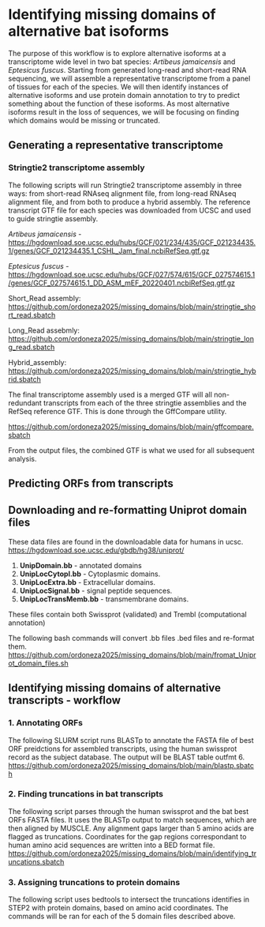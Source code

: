 # Identifying missing domains of alternative bat isoforms 
The purpose of this workflow is to explore alternative isoforms at a transcriptome wide level in two bat species: *Artibeus jamaicensis* and *Eptesicus fuscus*. Starting from generated long-read and short-read RNA sequencing, we will assemble a representative transcriptome from a panel of tissues for each of the species. We will then identify instances of alternative isoforms and use protein domain annotation to try to predict something about the function of these isoforms. As most alternative isoforms result in the loss of sequences, we will be focusing on finding which domains would be missing or truncated.    
## Generating a representative transcriptome

### Stringtie2 transcriptome assembly

The following scripts will run Stringtie2 transcriptome assembly in three ways: from short-read RNAseq alignment file, from long-read RNAseq alignment file, and from both to produce a hybrid assembly. The reference transcript GTF file for each species was downloaded from UCSC and used to guide stringtie assembly. 

*Artibeus jamaicensis* - https://hgdownload.soe.ucsc.edu/hubs/GCF/021/234/435/GCF_021234435.1/genes/GCF_021234435.1_CSHL_Jam_final.ncbiRefSeq.gtf.gz

*Eptesicus fuscus* - https://hgdownload.soe.ucsc.edu/hubs/GCF/027/574/615/GCF_027574615.1/genes/GCF_027574615.1_DD_ASM_mEF_20220401.ncbiRefSeq.gtf.gz

Short_Read assembly: https://github.com/ordoneza2025/missing_domains/blob/main/stringtie_short_read.sbatch

Long_Read assebmly: https://github.com/ordoneza2025/missing_domains/blob/main/stringtie_long_read.sbatch

Hybrid_assembly: https://github.com/ordoneza2025/missing_domains/blob/main/stringtie_hybrid.sbatch 

The final transcriptome assembly used is a merged GTF will all non-redundant transcripts from each of the three stringtie assemblies and the RefSeq reference GTF. This is done through the GffCompare utility.

https://github.com/ordoneza2025/missing_domains/blob/main/gffcompare.sbatch

From the output files, the combined GTF is what we used for all subsequent analysis. 

## Predicting ORFs from transcripts

## Downloading and re-formatting Uniprot domain files 

These data files are found in the downloadable data for humans in ucsc. 
https://hgdownload.soe.ucsc.edu/gbdb/hg38/uniprot/

1. **UnipDomain.bb** - annotated domains
2. **UnipLocCytopl.bb** - Cytoplasmic domains.
3. **UnipLocExtra.bb** - Extracellular domains.
4. **UnipLocSignal.bb** - signal peptide sequences. 
5. **UnipLocTransMemb.bb** - transmembrane domains.

These files contain both Swissprot (validated) and Trembl (computational annotation) 

The following bash commands will convert .bb files .bed files and re-format them. 
https://github.com/ordoneza2025/missing_domains/blob/main/fromat_Uniprot_domain_files.sh
   
## Identifying missing domains of alternative transcripts - workflow

### 1. Annotating ORFs

The following SLURM script runs BLASTp to annotate the FASTA file of best ORF preidctions for assembled transcripts, using the human swissprot record as the subject database. The output will be BLAST table outfmt 6. 
https://github.com/ordoneza2025/missing_domains/blob/main/blastp.sbatch

### 2. Finding truncations in bat transcripts

The following script parses through the human swissprot and the bat best ORFs FASTA files. It uses the BLASTp output to match sequences, which are then aligned by MUSCLE. Any alignment gaps larger than 5 amino acids are flagged as truncations. Coordinates for the gap regions correspondant to human amino acid sequences are written into a BED format file. 
https://github.com/ordoneza2025/missing_domains/blob/main/identifying_truncations.sbatch

### 3. Assigning truncations to protein domains

The following script uses bedtools to intersect the truncations identifies in STEP2 with protein domains, based on amino acid coordinates. The commands will be ran for each of the 5 domain files described above.   








